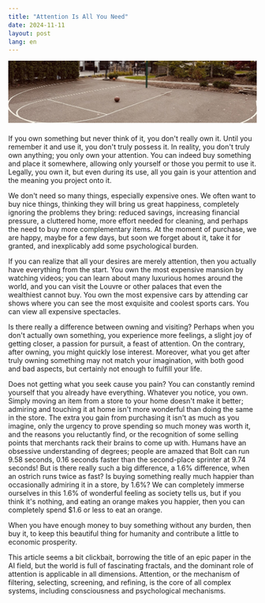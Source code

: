 ```yaml
---
title: "Attention Is All You Need"
date: 2024-11-11
layout: post
lang: en
---
```


<div style="margin-bottom: 20px">
  <img src="/assets/2024-11-11-attention/attention.jpg" class="centered-image" />
</div>

<meta property="og:image" content="https://junbo.li/assets/2024-11-11-attention/attention.jpg">

If you own something but never think of it, you don't really own it. Until you remember it and use it, you don't truly possess it. In reality, you don't truly own anything; you only own your attention. You can indeed buy something and place it somewhere, allowing only yourself or those you permit to use it. Legally, you own it, but even during its use, all you gain is your attention and the meaning you project onto it.

We don't need so many things, especially expensive ones. We often want to buy nice things, thinking they will bring us great happiness, completely ignoring the problems they bring: reduced savings, increasing financial pressure, a cluttered home, more effort needed for cleaning, and perhaps the need to buy more complementary items. At the moment of purchase, we are happy, maybe for a few days, but soon we forget about it, take it for granted, and inexplicably add some psychological burden.

If you can realize that all your desires are merely attention, then you actually have everything from the start. You own the most expensive mansion by watching videos; you can learn about many luxurious homes around the world, and you can visit the Louvre or other palaces that even the wealthiest cannot buy. You own the most expensive cars by attending car shows where you can see the most exquisite and coolest sports cars. You can view all expensive spectacles.

Is there really a difference between owning and visiting? Perhaps when you don't actually own something, you experience more feelings, a slight joy of getting closer, a passion for pursuit, a feast of attention. On the contrary, after owning, you might quickly lose interest. Moreover, what you get after truly owning something may not match your imagination, with both good and bad aspects, but certainly not enough to fulfill your life.

Does not getting what you seek cause you pain? You can constantly remind yourself that you already have everything. Whatever you notice, you own. Simply moving an item from a store to your home doesn't make it better; admiring and touching it at home isn't more wonderful than doing the same in the store. The extra you gain from purchasing it isn't as much as you imagine, only the urgency to prove spending so much money was worth it, and the reasons you reluctantly find, or the recognition of some selling points that merchants rack their brains to come up with. Humans have an obsessive understanding of degrees; people are amazed that Bolt can run 9.58 seconds, 0.16 seconds faster than the second-place sprinter at 9.74 seconds! But is there really such a big difference, a 1.6% difference, when an ostrich runs twice as fast? Is buying something really much happier than occasionally admiring it in a store, by 1.6%? We can completely immerse ourselves in this 1.6% of wonderful feeling as society tells us, but if you think it's nothing, and eating an orange makes you happier, then you can completely spend $1.6 or less to eat an orange.

When you have enough money to buy something without any burden, then buy it, to keep this beautiful thing for humanity and contribute a little to economic prosperity.

This article seems a bit clickbait, borrowing the title of an epic paper in the AI field, but the world is full of fascinating fractals, and the dominant role of attention is applicable in all dimensions. Attention, or the mechanism of filtering, selecting, screening, and refining, is the core of all complex systems, including consciousness and psychological mechanisms.